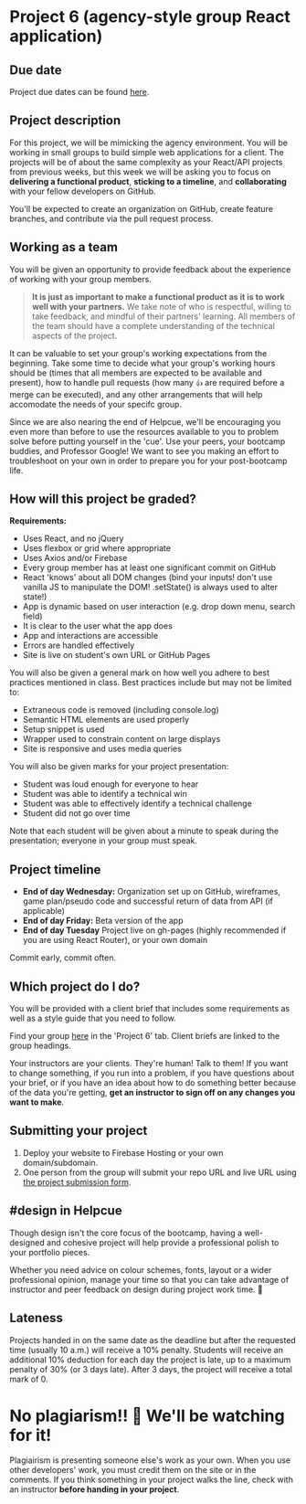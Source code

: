 # Project 6 (agency-style group React application)
## Due date
Project due dates can be found [here](https://github.com/HackerYou/bootcamp-notes/blob/master/stuff-you-need-to-know/important-dates.md).

## Project description
For this project, we will be mimicking the agency environment. You will be working in small groups to build simple web applications for a client. The projects will be of about the same complexity as your React/API projects from previous weeks, but this week we will be asking you to focus on **delivering a functional product**, **sticking to a timeline**, and **collaborating** with your fellow developers on GitHub.

You'll be expected to create an organization on GitHub, create feature branches, and contribute via the pull request process. 

## Working as a team

You will be given an opportunity to provide feedback about the experience of working with your group members.

>  **It is just as important to make a functional product as it is to work well with your partners.** We take note of who is respectful, willing to take feedback, and mindful of their partners' learning. All members of the team should have a complete understanding of the technical aspects of the project.

It can be valuable to set your group's working expectations from the beginning. Take some time to decide what your group's working hours should be (times that all members are expected to be available and present), how to handle pull requests (how many `👍` are required before a merge can be executed), and any other arrangements that will help accomodate the needs of your specifc group.  

Since we are also nearing the end of Helpcue, we'll be encouraging you even more than before to use the resources available to you to problem solve before putting yourself in the 'cue'. Use your peers, your bootcamp buddies, and Professor Google! We want to see you making an effort to troubleshoot on your own in order to prepare you for your post-bootcamp life. 

## How will this project be graded?

**Requirements:**
* Uses React, and no jQuery
* Uses flexbox or grid where appropriate
* Uses Axios and/or Firebase
* Every group member has at least one significant commit on GitHub
* React 'knows' about all DOM changes (bind your inputs! don't use vanilla JS to manipulate the DOM! .setState() is always used to alter state!)
* App is dynamic based on user interaction (e.g. drop down menu, search field)
* It is clear to the user what the app does
* App and interactions are accessible
* Errors are handled effectively
* Site is live on student's own URL or GitHub Pages

You will also be given a general mark on how well you adhere to best practices mentioned in class. Best practices include but may not be limited to:
* Extraneous code is removed (including console.log)
* Semantic HTML elements are used properly
* Setup snippet is used    
* Wrapper used to constrain content on large displays
* Site is responsive and uses media queries

You will also be given marks for your project presentation:
* Student was loud enough for everyone to hear
* Student was able to identify a technical win
* Student was able to effectively identify a technical challenge
* Student did not go over time

Note that each student will be given about a minute to speak during the presentation; everyone in your group must speak.

## Project timeline

* **End of day Wednesday:** Organization set up on GitHub, wireframes, game plan/pseudo code and successful return of data from API (if applicable) 
* **End of day Friday:** Beta version of the app
* **End of day Tuesday** Project live on gh-pages (highly recommended if you are using React Router), or your own domain

Commit early, commit often.

## Which project do I do?
You will be provided with a client brief that includes some requirements as well as a style guide that you need to follow.

Find your group [here](https://docs.google.com/spreadsheets/d/1qw-dnRppkzRaXscOvdPusE1SHsEiSGnHQrPoRf2kujU/edit#gid=1112317742) in the 'Project 6' tab. Client briefs are linked to the group headings.

Your instructors are your clients. They're human! Talk to them! If you want to change something, if you run into a problem, if you have questions about your brief, or if you have an idea about how to do something better because of the data you're getting, **get an instructor to sign off on any changes you want to make**.

## Submitting your project
1. Deploy your website to Firebase Hosting or your own domain/subdomain.
1. One person from the group will submit your repo URL and live URL using [the project submission form](https://docs.google.com/forms/d/1ejHg-sjcg-UW2_wceX2fGV0R_n2tMF5T6lELdLhQ0y0/edit).

## #design in Helpcue

Though design isn't the core focus of the bootcamp, having a well-designed and cohesive project will help provide a professional polish to your portfolio pieces. 

Whether you need advice on colour schemes, fonts, layout or a wider professional opinion, manage your time so that you can take advantage of instructor and peer feedback on design during project work time. 🎨 

## Lateness
Projects handed in on the same date as the deadline but after the requested time (usually 10 a.m.) will receive a 10% penalty. Students will receive an additional 10% deduction for each day the project is late, up to a maximum penalty of 30% (or 3 days late). After 3 days, the project will receive a total mark of 0.

# No plagiarism!! 👀 We'll be watching for it!
Plagiairism is presenting someone else's work as your own. When you use other developers' work, you must credit them on the site or in the comments. If you think something in your project walks the line, check with an instructor **before handing in your project**.
